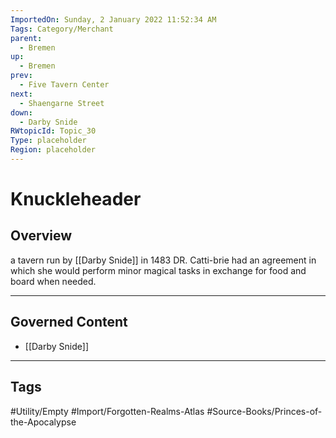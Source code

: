 ```yaml
---
ImportedOn: Sunday, 2 January 2022 11:52:34 AM
Tags: Category/Merchant
parent:
  - Bremen
up:
  - Bremen
prev:
  - Five Tavern Center
next:
  - Shaengarne Street
down:
  - Darby Snide
RWtopicId: Topic_30
Type: placeholder
Region: placeholder
---
```

# Knuckleheader
## Overview
a tavern run by [[Darby Snide]] in 1483 DR. Catti-brie had an agreement in which she would perform minor magical tasks in exchange for food and board when needed.

---
## Governed Content
- [[Darby Snide]]


---
## Tags
#Utility/Empty #Import/Forgotten-Realms-Atlas #Source-Books/Princes-of-the-Apocalypse

